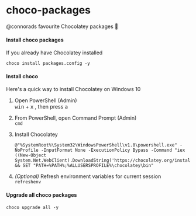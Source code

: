 # choco-packages
@connorads favourite Chocolatey packages 🍫

#### Install choco packages

If you already have Chocolatey installed

`choco install packages.config -y`

#### Install choco

Here's a quick way to install Chocolatey on Windows 10

1.  Open PowerShell (Admin)  
   <kbd>win</kbd> + <kbd>x</kbd> , then press <kbd>a</kbd>

2. From PowerShell, open Command Prompt (Admin)  
   `cmd`

3. Install Chocolatey  

   ~~~~
   @"%SystemRoot%\System32\WindowsPowerShell\v1.0\powershell.exe" -NoProfile -InputFormat None -ExecutionPolicy Bypass -Command "iex ((New-Object System.Net.WebClient).DownloadString('https://chocolatey.org/install.ps1'))" && SET "PATH=%PATH%;%ALLUSERSPROFILE%\chocolatey\bin"
   ~~~~

4. *(Optional)* Refresh environment variables for current session  
   `refreshenv`

#### Upgrade all choco packages

`choco upgrade all -y`